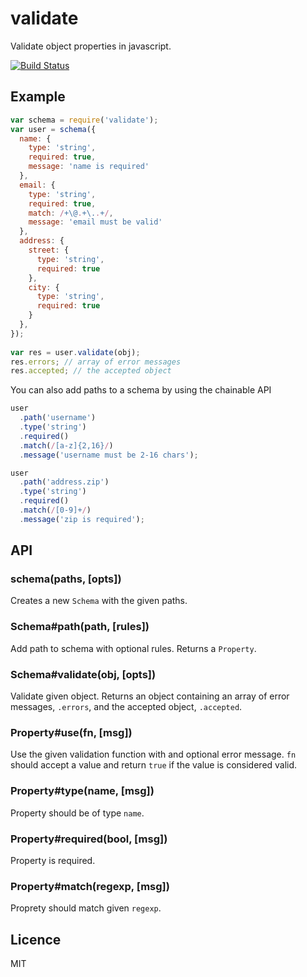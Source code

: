 # validate
Validate object properties in javascript.

[![Build Status](https://travis-ci.org/eivindfjeldstad/validate.png?branch=master)](https://travis-ci.org/eivindfjeldstad/validate)

## Example
```js
var schema = require('validate');
var user = schema({
  name: {
    type: 'string',
    required: true,
    message: 'name is required'
  },
  email: {
    type: 'string',
    required: true,
    match: /+\@.+\..+/,
    message: 'email must be valid'
  },
  address: {
    street: {
      type: 'string',
      required: true
    },
    city: {
      type: 'string',
      required: true
    }
  },
});
  
var res = user.validate(obj);
res.errors; // array of error messages
res.accepted; // the accepted object
```

You can also add paths to a schema by using the chainable API 
```js
user
  .path('username')
  .type('string')
  .required()
  .match(/[a-z]{2,16}/)
  .message('username must be 2-16 chars');

user
  .path('address.zip')
  .type('string')
  .required()
  .match(/[0-9]+/)
  .message('zip is required');
```
## API
### schema(paths, [opts])

  Creates a new `Schema` with the given paths.

### Schema#path(path, [rules])

  Add path to schema with optional rules. Returns a `Property`.

### Schema#validate(obj, [opts])

  Validate given object. Returns an object containing an array of error messages,
  `.errors`, and the accepted object, `.accepted`.

### Property#use(fn, [msg])

  Use the given validation function with and optional error message.
  `fn` should accept a value and return `true` if the value is considered valid.

### Property#type(name, [msg])

  Property should be of type `name`.

### Property#required(bool, [msg])

  Property is required.

### Property#match(regexp, [msg])

  Proprety should match given `regexp`.

## Licence
MIT

